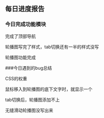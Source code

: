 ## 每日进度报告

### 今日完成功能模块

完成了顶部导航

轮播图写完了样式，tab切换还有一半的样式没写

轮播图功能完成



###今日遇到的bug总结

CSS的权重

鼠标移入到轮播图的底下文字时，就显示一个

tab切换后，轮播图添加不上

无缝滑动轮播图没写出来